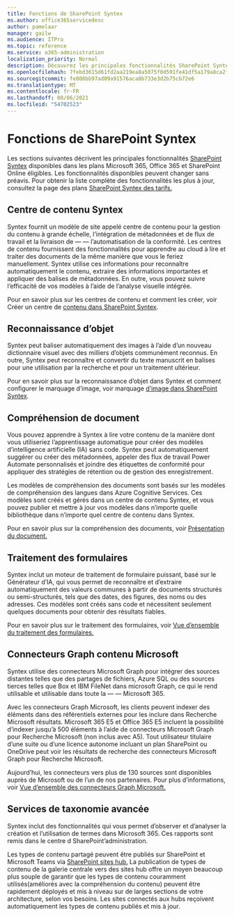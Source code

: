 ```yaml
---
title: Fonctions de SharePoint Syntex
ms.author: office365servicedesc
author: pamelaar
manager: gailw
ms.audience: ITPro
ms.topic: reference
ms.service: o365-administration
localization_priority: Normal
description: Découvrez les principales fonctionnalités SharePoint Syntex disponibles dans les plans Microsoft 365, Office 365 et SharePoint Online éligibles.
ms.openlocfilehash: 7febd3615d61fd2aa219ea8a5075f0d591fe41df5a179a8ca2f2f0d74007f5e7
ms.sourcegitcommit: fe808bb97ad09a91576aca8b733e3d2b75cb72e6
ms.translationtype: MT
ms.contentlocale: fr-FR
ms.lasthandoff: 08/06/2021
ms.locfileid: "54702523"
---
```

# <a name="sharepoint-syntex-features"></a>Fonctions de SharePoint Syntex 

Les sections suivantes décrivent les principales fonctionnalités [SharePoint Syntex](sharepoint-syntex-service-description.md) disponibles dans les plans Microsoft 365, Office 365 et SharePoint Online éligibles. Les fonctionnalités disponibles peuvent changer sans préavis. Pour obtenir la liste complète des fonctionnalités les plus à jour, consultez la page des plans [SharePoint Syntex des tarifs.](https://www.microsoft.com/microsoft-365/enterprise/sharepoint-syntex)

## <a name="syntex-content-center"></a>Centre de contenu Syntex

Syntex fournit un modèle de site appelé centre de contenu pour la gestion du contenu à grande échelle, l’intégration de métadonnées et de flux de travail et la livraison de &mdash;  &mdash; l’automatisation de la conformité. Les centres de contenu fournissent des fonctionnalités pour apprendre au cloud à lire et traiter des documents de la même manière que vous le feriez manuellement. Syntex utilise ces informations pour reconnaître automatiquement le contenu, extraire des informations importantes et appliquer des balises de métadonnées. En outre, vous pouvez suivre l’efficacité de vos modèles à l’aide de l’analyse visuelle intégrée.

Pour en savoir plus sur les centres de contenu et comment les créer, voir Créer un centre de [contenu dans SharePoint Syntex](/microsoft-365/contentunderstanding/create-a-content-center).

## <a name="object-recognition"></a>Reconnaissance d’objet

Syntex peut baliser automatiquement des images à l’aide d’un nouveau dictionnaire visuel avec des milliers d’objets communément reconnus. En outre, Syntex peut reconnaître et convertir du texte manuscrit en balises pour une utilisation par la recherche et pour un traitement ultérieur.

Pour en savoir plus sur la reconnaissance d’objet dans Syntex et comment configurer le marquage d’image, voir marquage [d’image dans SharePoint Syntex](/microsoft-365/contentunderstanding/image-tagging).

## <a name="document-understanding"></a>Compréhension de document

Vous pouvez apprendre à Syntex à lire votre contenu de la manière dont vous utiliseriez l’apprentissage automatique pour créer des modèles d’intelligence artificielle (IA) sans code. Syntex peut automatiquement suggérer ou créer des métadonnées, appeler des flux de travail Power Automate personnalisés et joindre des étiquettes de conformité pour appliquer des stratégies de rétention ou de gestion des enregistrement.

Les modèles de compréhension des documents sont basés sur les modèles de compréhension des langues dans Azure Cognitive Services. Ces modèles sont créés et gérés dans un centre de contenu Syntex, et vous pouvez publier et mettre à jour vos modèles dans n’importe quelle bibliothèque dans n’importe quel centre de contenu dans Syntex.

Pour en savoir plus sur la compréhension des documents, voir [Présentation du document.](/microsoft-365/contentunderstanding/document-understanding-overview)

## <a name="form-processing"></a>Traitement des formulaires

Syntex inclut un moteur de traitement de formulaire puissant, basé sur le Générateur d’IA, qui vous permet de reconnaître et d’extraire automatiquement des valeurs communes à partir de documents structurés ou semi-structurés, tels que des dates, des figures, des noms ou des adresses. Ces modèles sont créés sans code et nécessitent seulement quelques documents pour obtenir des résultats fiables.

Pour en savoir plus sur le traitement des formulaires, voir [Vue d’ensemble du traitement des formulaires.](/microsoft-365/contentunderstanding/form-processing-overview)

## <a name="microsoft-graph-content-connectors"></a>Connecteurs Graph contenu Microsoft

Syntex utilise des connecteurs Microsoft Graph pour intégrer des sources distantes telles que des partages de fichiers, Azure SQL ou des sources tierces telles que Box et IBM FileNet dans microsoft Graph, ce qui le rend utilisable et utilisable dans toute la &mdash; &mdash; Microsoft 365.

Avec les connecteurs Graph Microsoft, les clients peuvent indexer des éléments dans des référentiels externes pour les inclure dans Recherche Microsoft résultats. Microsoft 365 E5 et Office 365 E5 incluent la possibilité d’indexer jusqu’à 500 éléments à l’aide de connecteurs Microsoft Graph pour Recherche Microsoft (non inclus avec A5). Tout utilisateur titulaire d’une suite ou d’une licence autonome incluant un plan SharePoint ou OneDrive peut voir les résultats de recherche des connecteurs Microsoft Graph pour Recherche Microsoft.

Aujourd’hui, les connecteurs vers plus de 130 sources sont disponibles auprès de Microsoft ou de l’un de nos partenaires. Pour plus d’informations, voir [Vue d’ensemble des connecteurs Graph Microsoft.](/MicrosoftSearch/connectors-overview)

## <a name="advanced-taxonomy-services"></a>Services de taxonomie avancée

Syntex inclut des fonctionnalités qui vous permet d’observer et d’analyser la création et l’utilisation de termes dans Microsoft 365. Ces rapports sont remis dans le centre d SharePoint’administration.

Les types de contenu partagé peuvent être publiés sur SharePoint et Microsoft Teams via [SharePoint sites hub.](/sharepoint/dev/features/hub-site/hub-site-overview) La publication de types de contenu de la galerie centrale vers des sites hub offre un moyen beaucoup plus souple de garantir que les types de contenu couramment utilisés(améliorés avec la compréhension du contenu) peuvent être rapidement déployés et mis à niveau sur de larges sections de votre architecture, selon vos besoins. Les sites connectés aux hubs reçoivent automatiquement les types de contenu publiés et mis à jour.